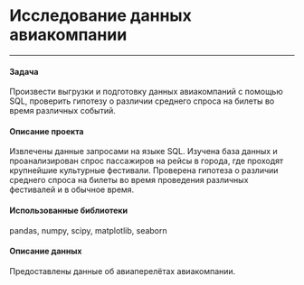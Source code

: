 # Исследование данных авиакомпании
---
#### Задача
Произвести выгрузки и подготовку данных авиакомпаний с помощью SQL, проверить гипотезу о различии среднего спроса на билеты во время различных событий.
#### Описание проекта
Извлечены данные запросами на языке SQL.
Изучена база данных и проанализирован спрос пассажиров на рейсы в города, где проходят крупнейшие культурные фестивали.
Проверена гипотеза о различии среднего спроса на билеты во время проведения
различных фестивалей и в обычное время.
#### Использованные библиотеки
pandas, numpy, scipy, matplotlib, seaborn
#### Описание данных
Предоставлены данные об авиаперелётах авиакомпании.